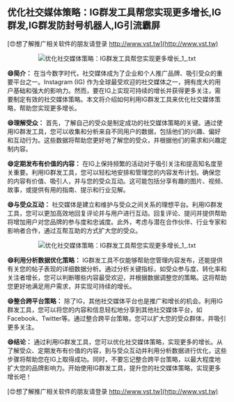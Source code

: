 ## **优化社交媒体策略：IG群发工具帮您实现更多增长,IG群发,IG群发防封号机器人,IG引流霸屏**

[😍想了解推广相关软件的朋友请登录 http://www.vst.tw](http://www.vst.tw)

 <center><img src="https://vst.tw/MP4/tuiguang/png/8.png" alt="优化社交媒体策略：IG群发工具帮您实现更多增长_1_.txt"></center>

**😄简介：**
在当今数字时代，社交媒体成为了企业和个人推广品牌、吸引受众的重要平台之一。Instagram (IG) 作为全球最受欢迎的社交媒体之一，拥有庞大的用户基础和强大的影响力。然而，要在IG上实现可持续的增长并获得更多关注，需要制定有效的社交媒体策略。本文将介绍如何利用IG群发工具来优化社交媒体策略，帮助您实现更多增长。

**😄理解受众：**
首先，了解自己的受众是制定成功的社交媒体策略的关键。通过使用IG群发工具，您可以收集和分析来自不同用户的数据，包括他们的兴趣、偏好和互动行为。这些数据将帮助您更好地了解您的受众，并根据他们的需求和兴趣定制内容。

**😄定期发布有价值的内容：**
在IG上保持频繁的活动对于吸引关注和提高知名度至关重要。利用IG群发工具，您可以轻松地安排和管理您的内容发布计划。确保您的内容有价值、吸引人，并与您的受众互动。这可能包括分享有趣的图片、视频、故事，或提供有用的指南、提示和行业见解。

**😄与受众互动：**
社交媒体是建立和维护与受众之间关系的理想平台。利用IG群发工具，您可以更加高效地回复评论并与用户进行互动。回复评论、提问并提供帮助将增加用户对您品牌的参与度和忠诚度。此外，考虑与潜在合作伙伴、行业专家和影响者合作，通过互帮互助的方式扩大您的受众。

 <center><img src="https://vst.tw/MP4/tuiguang/png/1.png" alt="优化社交媒体策略：IG群发工具帮您实现更多增长_1_.txt"></center>

**😄利用分析数据优化策略：**
IG群发工具不仅能够帮助您管理内容发布，还能提供有关您的帖子表现的详细数据分析。通过分析关键指标，如受众参与度、转化率和关注者增长，您可以判断哪些内容最受欢迎，并根据数据调整您的策略。这将帮助您更好地满足用户需求，并实现可持续的增长。

**😄整合跨平台策略：**
除了IG，其他社交媒体平台也是推广和增长的机会。利用IG群发工具，您可以将您的内容和信息轻松地分享到其他社交媒体平台，如Facebook、Twitter等。通过整合跨平台策略，您可以扩大您的受众群体，并吸引更多关注。

**😄结论：**
通过利用IG群发工具，您可以优化社交媒体策略，实现更多的增长。从了解受众、定期发布有价值的内容，到与受众互动并利用分析数据进行优化，这些步骤将帮助您在IG上取得成功。同时，不要忘记整合跨平台策略，以最大程度地扩大您的品牌影响力。开始使用IG群发工具，提升您的社交媒体策略，实现更多增长吧！

[😍想了解推广相关软件的朋友请登录 http://www.vst.tw](http://www.vst.tw)



